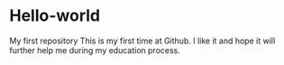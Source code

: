 # Hello-world
My first repository
This is my first time at Github. I like it and hope it will further help me during my education process.
